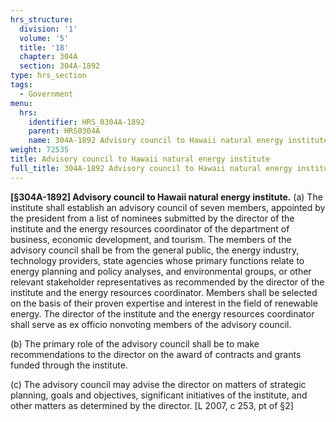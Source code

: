 ```yaml
---
hrs_structure:
  division: '1'
  volume: '5'
  title: '18'
  chapter: 304A
  section: 304A-1892
type: hrs_section
tags:
  - Government
menu:
  hrs:
    identifier: HRS_0304A-1892
    parent: HRS0304A
    name: 304A-1892 Advisory council to Hawaii natural energy institute
weight: 72535
title: Advisory council to Hawaii natural energy institute
full_title: 304A-1892 Advisory council to Hawaii natural energy institute
---
```

**[§304A-1892] Advisory council to Hawaii natural energy institute.** (a) The institute shall establish an advisory council of seven members, appointed by the president from a list of nominees submitted by the director of the institute and the energy resources coordinator of the department of business, economic development, and tourism. The members of the advisory council shall be from the general public, the energy industry, technology providers, state agencies whose primary functions relate to energy planning and policy analyses, and environmental groups, or other relevant stakeholder representatives as recommended by the director of the institute and the energy resources coordinator. Members shall be selected on the basis of their proven expertise and interest in the field of renewable energy. The director of the institute and the energy resources coordinator shall serve as ex officio nonvoting members of the advisory council.

(b) The primary role of the advisory council shall be to make recommendations to the director on the award of contracts and grants funded through the institute.

(c) The advisory council may advise the director on matters of strategic planning, goals and objectives, significant initiatives of the institute, and other matters as determined by the director. [L 2007, c 253, pt of §2]